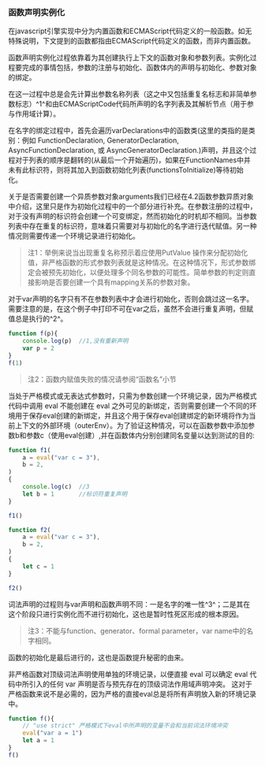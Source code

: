 ### 函数声明实例化

在javascript引擎实现中分为内置函数和ECMAScript代码定义的一般函数。如无特殊说明，下文提到的函数都指由ECMAScript代码定义的函数，而非内置函数。

函数声明实例化过程依靠着为其创建执行上下文的函数对象和参数列表。实例化过程要完成的事情包括，参数的注册与初始化、函数体内的声明与初始化、参数对象的绑定。

在这一过程中总是会先计算出参数名称列表（这之中又包括重复名标志和非简单参数标志）^1^和由ECMAScriptCode代码所声明的名字列表及其解析节点（用于参与作用域计算）。

在名字的绑定过程中，首先会遍历varDeclarations中的函数类(这里的类指的是类别：例如 FunctionDeclaration, GeneratorDeclaration, AsyncFunctionDeclaration, 或 AsyncGeneratorDeclaration.)声明，并且这个过程对于列表的顺序是翻转的(从最后一个开始遍历)，如果在FunctionNames中并未有此标识符，则将其加入到函数初始化列表(functionsToInitialize)等待初始化。

关于是否需要创建一个异质参数对象arguments我们已经在4.2函数参数异质对象中介绍，这里只是作为初始化过程中的一个部分进行补充。在参数注册的过程中，对于没有声明的标识符会创建一个可变绑定，然而初始化的时机却不相同。当参数列表中存在重复的标识符，意味着只需要对与初始化的名字进行迭代赋值。另一种情况则需要传递一个环境记录进行初始化。

> 注1：举例来说当出现重复名称预示着应使用PutValue 操作来分配初始化值，非严格函数的形式参数列表就是这种情况。在这种情况下，形式参数绑定会被预先初始化，以便处理多个同名参数的可能性。简单参数的判定则直接影响是否要创建一个具有mapping关系的参数对象。

对于var声明的名字只有不在参数列表中才会进行初始化，否则会跳过这一名字。需要注意的是，在这个例子中打印不可在var之后，虽然不会进行重复声明，但赋值总是执行的^2^。

```js
function f(p){
	console.log(p)	//1,没有重新声明
	var p = 2
}
f(1)
```

> 注2：函数内赋值失败的情况请参阅“函数名”小节

当处于严格模式或无表达式参数时，只需为参数创建一个环境记录，因为严格模式代码中调用 eval 不能创建在 eval 之外可见的新绑定，否则需要创建一个不同的环境用于保存eval创建的新绑定，并且这个用于保存eval创建绑定的新环境将作为当前上下文的外部环境（outerEnv）。为了验证这种情况，可以在函数参数中添加参数b和参数c（使用eval创建）,并在函数体内分别创建同名变量以达到测试的目的:

```js
function f1(
    a = eval("var c = 3"),
    b = 2,
)
{
	console.log(c)	//3
    let b = 1		//标识符重复声明
}

f1()
```

```js
function f2(
    a = eval("var c = 3"),
    b = 2,
)
{
	let c = 1
}

f2()
```



词法声明的过程则与var声明和函数声明不同：一是名字的唯一性^3^；二是其在这个阶段只进行实例化而不进行初始化，这也是暂时性死区形成的根本原因。

> 注3：不能与function、generator、formal parameter，var name中的名字相同。

函数的初始化是最后进行的，这也是函数提升秘密的由来。

非严格函数对顶级词法声明使用单独的环境记录，以便直接 eval 可以确定 eval 代码中所引入的任何 var 声明是否与预先存在的顶级词法作用域声明冲突。 这对于严格函数来说不是必需的，因为严格的直接eval总是将所有声明放入新的环境记录中。

```js
function f(){
	// "use strict" 严格模式下eval中所声明的变量不会和当前词法环境冲突
    eval("var a = 1")
    let a = 1
}
f()
```

